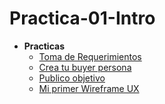 # Practica-01-Intro
- **Practicas**
  -  [Toma de Requerimientos](./2.-Reqierimientos.pdf)
  -  [Crea tu buyer persona](./1.-creatupersona.pdf)
  -  [Publico objetivo](3.-publicoObjetivo.pdf)
  -  [Mi primer Wireframe UX](./4.-EstructuraalámbricaUX.pdf)
